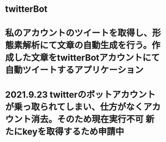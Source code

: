 # twitterBot
# 私のアカウントのツイートを取得し、形態素解析にて文章の自動生成を行う。作成した文章をtwitterBotアカウントにて自動ツイートするアプリケーション

# 2021.9.23 twitterのボットアカウントが乗っ取られてしまい、仕方がなくアカウント消去。そのため現在実行不可 新たにkeyを取得するため申請中
